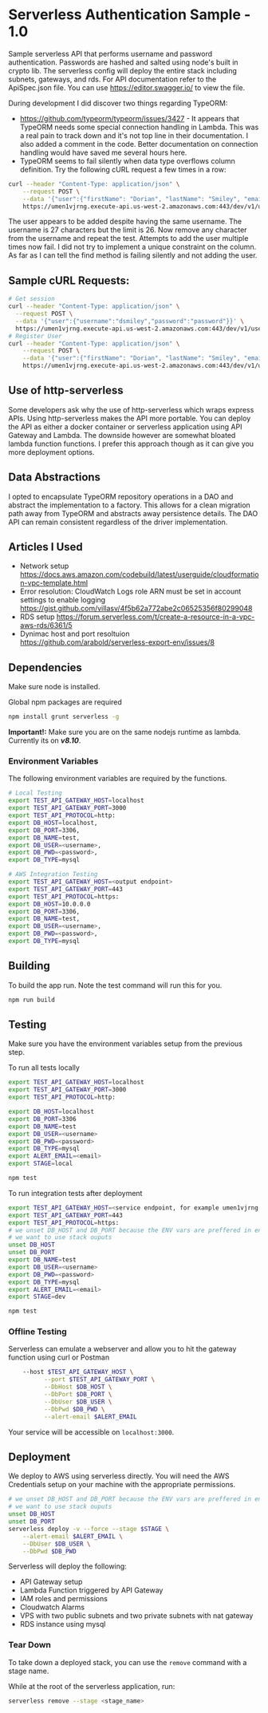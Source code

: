 # Serverless Authentication Sample - 1.0
Sample serverless API that performs username and password authentication. Passwords are hashed and salted using node's built in crypto lib.
The serverless config will deploy the entire stack including subnets, gateways, and rds. For API documentation refer to the ApiSpec.json file.
You can use https://editor.swagger.io/ to view the file.

During development I did discover two things regarding TypeORM:
* https://github.com/typeorm/typeorm/issues/3427 - It appears that TypeORM needs some special connection handling in Lambda.
This was a real pain to track down and it's not top line in their documentation. I also added a comment in the code. Better documentation on connection handling would have saved me several hours here.
* TypeORM seems to fail silently when data type overflows column definition. Try the following cURL request a few times in a row:
```bash
curl --header "Content-Type: application/json" \
    --request POST \
    --data '{"user":{"firstName": "Dorian", "lastName": "Smiley", "email": "doriansmiley@somehwere.com", "username": "testUser_007867352595040011", "password": "password"}}' \
    https://umen1vjrng.execute-api.us-west-2.amazonaws.com:443/dev/v1/users
```
The user appears to be added despite having the same username. The username is 27 characters but the limit is 26.
Now remove any character from the username and repeat the test. Attempts to add the user multiple times now fail. I did not try to implement a unique constraint on the column.
As far as I can tell the find method is failing silently and not adding the user.

<!-- 
TODO: add badges
# <a href="https://circleci.com/gh/MFourMobile/mfour-auto-complete-service">
# <img src="https://circleci.com/gh/MFourMobile/mfour-auto-complete-service.svg?style=shield&circle-token=6ade52254f840a128823978162dd02efdde393f6" alt="Build Status"></a>
-->
## Sample cURL Requests:
```bash
# Get session
curl --header "Content-Type: application/json" \
  --request POST \
  --data '{"user":{"username":"dsmiley","password":"password"}}' \
  https://umen1vjrng.execute-api.us-west-2.amazonaws.com:443/dev/v1/users/sessions
# Register User
curl --header "Content-Type: application/json" \
    --request POST \
    --data '{"user":{"firstName": "Dorian", "lastName": "Smiley", "email": "doriansmiley@somehwere.com", "username": "dsmiley", "password": "password"}}' \
    https://umen1vjrng.execute-api.us-west-2.amazonaws.com:443/dev/v1/users
```
## Use of http-serverless
Some developers ask why the use of http-serverless which wraps express APIs. Using http-serverless makes the API more portable.
You can deploy the API as either a docker container or serverless application using API Gateway and Lambda.
The downside however are somewhat bloated lambda function functions. I prefer this approach though
as it can give you more deployment options.

## Data Abstractions
I opted to encapsulate TypeORM repository operations in a DAO and abstract the implementation to a factory. This allows for a clean
migration path away from TypeORM and abstracts away persistence details. The DAO API can remain consistent regardless of the driver implementation.

## Articles I Used
* Network setup
https://docs.aws.amazon.com/codebuild/latest/userguide/cloudformation-vpc-template.html
* Error resolution: CloudWatch Logs role ARN must be set in account settings to enable logging
https://gist.github.com/villasv/4f5b62a772abe2c06525356f80299048
* RDS setup
https://forum.serverless.com/t/create-a-resource-in-a-vpc-aws-rds/6361/5
* Dynimac host and port resoltuion
https://github.com/arabold/serverless-export-env/issues/8

## Dependencies

Make sure node is installed.

Global npm packages are required

```bash
npm install grunt serverless -g
```

**Important!:** Make sure you are on the same nodejs runtime as lambda. Currently its on **_v8.10_**.

### Environment Variables

The following environment variables are required by the functions.

```bash
# Local Testing
export TEST_API_GATEWAY_HOST=localhost
export TEST_API_GATEWAY_PORT=3000
export TEST_API_PROTOCOL=http:
export DB_HOST=localhost,
export DB_PORT=3306,
export DB_NAME=test,
export DB_USER=<username>,
export DB_PWD=<password>,
export DB_TYPE=mysql

# AWS Integration Testing
export TEST_API_GATEWAY_HOST=<output endpoint>
export TEST_API_GATEWAY_PORT=443
export TEST_API_PROTOCOL=https:
export DB_HOST=10.0.0.0
export DB_PORT=3306,
export DB_NAME=test,
export DB_USER=<username>,
export DB_PWD=<password>,
export DB_TYPE=mysql
```

## Building

To build the app run. Note the test command will run this for you.
```bash
npm run build
```

## Testing

Make sure you have the environment variables setup from the previous step.

To run all tests locally
```bash
export TEST_API_GATEWAY_HOST=localhost
export TEST_API_GATEWAY_PORT=3000
export TEST_API_PROTOCOL=http:

export DB_HOST=localhost
export DB_PORT=3306
export DB_NAME=test
export DB_USER=<username>
export DB_PWD=<password>
export DB_TYPE=mysql
export ALERT_EMAIL=<email>
export STAGE=local

npm test
```
To run integration tests after deployment
```bash
export TEST_API_GATEWAY_HOST=<service endpoint, for example umen1vjrng.execute-api.us-west-2.amazonaws.com>
export TEST_API_GATEWAY_PORT=443
export TEST_API_PROTOCOL=https:
# we unset DB_HOST and DB_PORT because the ENV vars are preffered in environment config
# we want to use stack ouputs
unset DB_HOST
unset DB_PORT
export DB_NAME=test
export DB_USER=<username>
export DB_PWD=<password>
export DB_TYPE=mysql
export ALERT_EMAIL=<email>
export STAGE=dev

npm test
```

### Offline Testing

Serverless can emulate a webserver and allow you to hit the gateway function using curl or Postman


```bash
    --host $TEST_API_GATEWAY_HOST \
          --port $TEST_API_GATEWAY_PORT \
          --DbHost $DB_HOST \
          --DbPort $DB_PORT \
          --DbUser $DB_USER \
          --DbPwd $DB_PWD \
          --alert-email $ALERT_EMAIL
```

Your service will be accessible on `localhost:3000`.

## Deployment

We deploy to AWS using serverless directly. You will need the AWS Credentials setup on your machine with the appropriate permissions.

```bash
# we unset DB_HOST and DB_PORT because the ENV vars are preffered in environment config
# we want to use stack ouputs
unset DB_HOST
unset DB_PORT
serverless deploy -v --force --stage $STAGE \
    --alert-email $ALERT_EMAIL \
    --DbUser $DB_USER \
    --DbPwd $DB_PWD
```
Serverless will deploy the following:
* API Gateway setup
* Lambda Function triggered by API Gateway
* IAM roles and permissions
* Cloudwatch Alarms
* VPS with two public subnets and two private subnets with nat gateway
* RDS instance using mysql

### Tear Down

To take down a deployed stack, you can use the `remove` command with a stage name.

While at the root of the serverless application, run:

```bash
serverless remove --stage <stage_name>
```
